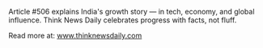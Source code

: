 Article #506 explains India's growth story — in tech, economy, and global influence. Think News Daily celebrates progress with facts, not fluff.

Read more at: www.thinknewsdaily.com